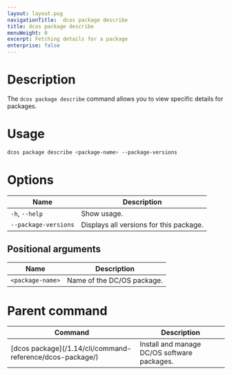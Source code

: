 ```yaml
---
layout: layout.pug
navigationTitle:  dcos package describe
title: dcos package describe
menuWeight: 0
excerpt: Fetching details for a package
enterprise: false
---
```



# Description
The `dcos package describe` command allows you to view specific details for packages.

# Usage

```bash
dcos package describe <package-name> --package-versions
```

# Options

| Name |  Description |
|---------|-------------|
| `-h`, `--help`   |   Show usage. |
| `--package-versions`   |  Displays all versions for this package. |


## Positional arguments

| Name |  Description |
|---------|-------------|
| `<package-name>`   |   Name of the DC/OS package. |

# Parent command

| Command | Description |
|---------|-------------|
| [dcos package]\(/1.14/cli/command-reference/dcos-package/)   | Install and manage DC/OS software packages. |
